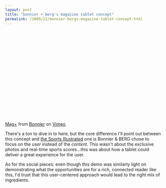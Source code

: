 ```yaml
---
layout: post
title: "bonnier + berg's magazine tablet concept"
permalink: /2009/12/bonnier-bergs-magazine-tablet-concept.html
---
```


<p><object width="500" height="281"><param name="allowfullscreen" value="true" /><param name="allowscriptaccess" value="always" /><param name="movie" value="http://vimeo.com/moogaloop.swf?clip_id=8217311&amp;server=vimeo.com&amp;show_title=1&amp;show_byline=1&amp;show_portrait=0&amp;color=ffffff&amp;fullscreen=1" /><embed src="http://vimeo.com/moogaloop.swf?clip_id=8217311&amp;server=vimeo.com&amp;show_title=1&amp;show_byline=1&amp;show_portrait=0&amp;color=ffffff&amp;fullscreen=1" type="application/x-shockwave-flash" allowfullscreen="true" allowscriptaccess="always" width="500" height="281"></embed></object><p><a href="http://vimeo.com/8217311">Mag+</a> from <a href="http://vimeo.com/bonnier">Bonnier</a> on <a href="http://vimeo.com">Vimeo</a>.</p></p>

<p>There's a ton to dive in to here, but the core difference I'll point out between this concept and <a href="http://www.sippey.com/2009/12/what-was-missing-from-the-sports-illustrated-tablet-concept.html">the Sports Illustrated</a> one is Bonnier &amp; BERG chose to focus on the <em>user</em> instead of the <em>content</em>.  This wasn't about the exclusive photos and real-time sports scores...this was about how a tablet could deliver a great experience for the user.  </p>

<p>As for the social pieces: even though this demo was similarly light on demonstrating what the opportunities are for a rich, connected reader like this, I'd trust that this user-centered approach would lead to the right mix of ingredients.</p>



